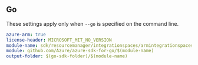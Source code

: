 ## Go

These settings apply only when `--go` is specified on the command line.

```yaml $(go) && $(track2)
azure-arm: true
license-header: MICROSOFT_MIT_NO_VERSION
module-name: sdk/resourcemanager/integrationspaces/armintegrationspaces
module: github.com/Azure/azure-sdk-for-go/$(module-name)
output-folder: $(go-sdk-folder)/$(module-name)
```
